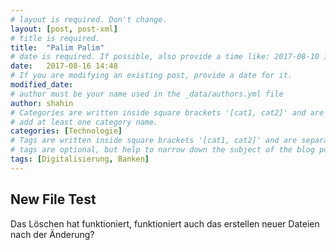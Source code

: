 ```yaml
---
# layout is required. Don't change.
layout: [post, post-xml]
# title is required.
title:  "Palim Palim"
# date is required. If possible, also provide a time like: 2017-08-10 10:25:00.
date:   2017-08-16 14:48
# If you are modifying an existing post, provide a date for it.
modified_date: 
# author must be your name used in the _data/authors.yml file
author: shahin
# Categories are written inside square brackets '[cat1, cat2]' and are separated by comma.
# add at least one category name.
categories: [Technologie]
# Tags are written inside square brackets '[cat1, cat2]' and are separated by comma.
# tags are optional, but help to narrow down the subject of the blog post
tags: [Digitalisierung, Banken]
---
```


## New File Test

Das Löschen hat funktioniert, funktioniert auch das erstellen neuer Dateien nach der Änderung?
